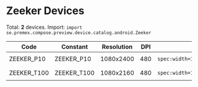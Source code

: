 # Zeeker Devices

Total: **2** devices. Import: `import se.premex.compose.preview.device.catalog.android.Zeeker`

| Code | Constant | Resolution | DPI | Compose Spec | Preview Usage |
|------|----------|------------|-----|-------------|---------------|
| ZEEKER_P10 | ZEEKER_P10 | 1080x2400 | 480 | `spec:width=1080px,height=2400px,dpi=480` | `@Preview(device = Zeeker.ZEEKER_P10)` |
| ZEEKER_T100 | ZEEKER_T100 | 1080x2160 | 480 | `spec:width=1080px,height=2160px,dpi=480` | `@Preview(device = Zeeker.ZEEKER_T100)` |

<!-- Generated automatically. Do not edit manually. -->
